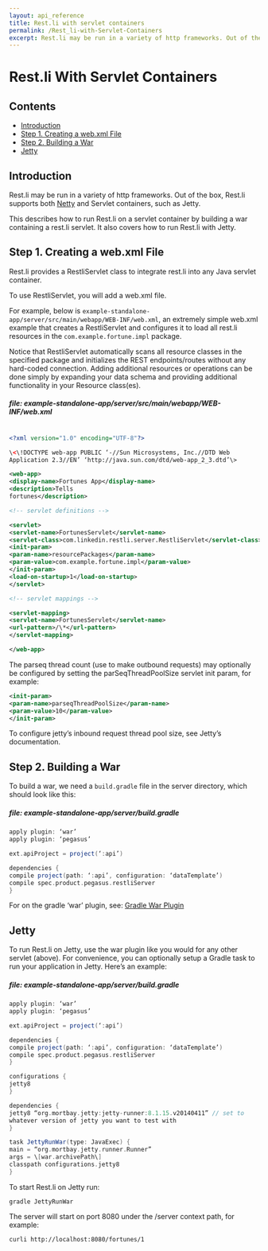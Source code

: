 ```yaml
---
layout: api_reference
title: Rest.li with servlet containers
permalink: /Rest_li-with-Servlet-Containers
excerpt: Rest.li may be run in a variety of http frameworks. Out of the box, Rest.li supports both Netty and Servlet containers, such as Jetty.
---
```


# Rest.li With Servlet Containers

## Contents

  - [Introduction](#introduction)
  - [Step 1. Creating a web.xml File](#step-1-creating-a-webxml-file)
  - [Step 2. Building a War](#step-2-building-a-war)
  - [Jetty](#jetty)

## Introduction

Rest.li may be run in a variety of http frameworks. Out of the box,
Rest.li supports both [Netty](Rest.li-with-Netty) and Servlet
containers, such as Jetty.

This describes how to run Rest.li on a servlet container by building a
war containing a rest.li servlet. It also covers how to run Rest.li with
Jetty.

## Step 1. Creating a web.xml File

Rest.li provides a RestliServlet class to integrate rest.li into any
Java servlet container.

To use RestliServlet, you will add a web.xml file.

For example, below is
`example-standalone-app/server/src/main/webapp/WEB-INF/web.xml`, an
extremely simple web.xml example that creates a RestliServlet and
configures it to load all rest.li resources in the
`com.example.fortune.impl` package.

Notice that RestliServlet automatically scans all resource classes in
the specified package and initializes the REST endpoints/routes without
any hard-coded connection. Adding additional resources or operations can
be done simply by expanding your data schema and providing additional
functionality in your Resource
class(es).

##### file: example-standalone-app/server/src/main/webapp/WEB-INF/web.xml

```xml

<?xml version="1.0" encoding="UTF-8"?>

\<\!DOCTYPE web-app PUBLIC ‘-//Sun Microsystems, Inc.//DTD Web
Application 2.3//EN’ ‘http://java.sun.com/dtd/web-app_2_3.dtd’\>

<web-app>  
<display-name>Fortunes App</display-name>  
<description>Tells
fortunes</description>

<!-- servlet definitions -->

<servlet>  
<servlet-name>FortunesServlet</servlet-name>  
<servlet-class>com.linkedin.restli.server.RestliServlet</servlet-class>  
<init-param>  
<param-name>resourcePackages</param-name>  
<param-value>com.example.fortune.impl</param-value>  
</init-param>  
<load-on-startup>1</load-on-startup>  
</servlet>

<!-- servlet mappings -->

<servlet-mapping>  
<servlet-name>FortunesServlet</servlet-name>  
<url-pattern>/\*</url-pattern>  
</servlet-mapping>

</web-app>  
```

The parseq thread count (use to make outbound requests) may optionally
be configured by setting the parSeqThreadPoolSize servlet init param,
for example:

```xml  
<init-param>  
<param-name>parseqThreadPoolSize</param-name>  
<param-value>10</param-value>  
</init-param>  
```

To configure jetty’s inbound request thread pool size, see Jetty’s
documentation.

## Step 2. Building a War

To build a war, we need a `build.gradle` file in the server directory,
which should look like this:

##### file: example-standalone-app/server/build.gradle

```groovy  
apply plugin: ‘war’  
apply plugin: ‘pegasus’

ext.apiProject = project(‘:api’)

dependencies {  
compile project(path: ‘:api’, configuration: ‘dataTemplate’)  
compile spec.product.pegasus.restliServer  
}  
```

For on the gradle ‘war’ plugin, see: [Gradle War
Plugin](http://www.gradle.org/docs/current/userguide/war_plugin.html)

## Jetty

To run Rest.li on Jetty, use the war plugin like you would for any other
servlet (above). For convenience, you can optionally setup a Gradle task
to run your application in Jetty. Here’s an example:

##### file: example-standalone-app/server/build.gradle

```groovy  
apply plugin: ‘war’  
apply plugin: ‘pegasus’

ext.apiProject = project(‘:api’)

dependencies {  
compile project(path: ‘:api’, configuration: ‘dataTemplate’)  
compile spec.product.pegasus.restliServer  
}

configurations {  
jetty8  
}

dependencies {  
jetty8 “org.mortbay.jetty:jetty-runner:8.1.15.v20140411” // set to
whatever version of jetty you want to test with  
}

task JettyRunWar(type: JavaExec) {  
main = “org.mortbay.jetty.runner.Runner”  
args = \[war.archivePath\]  
classpath configurations.jetty8  
}  
```

To start Rest.li on Jetty run:

```  
gradle JettyRunWar  
```

The server will start on port 8080 under the /server context path, for
example:

```  
curli http://localhost:8080/fortunes/1  
```
